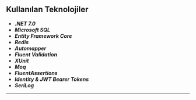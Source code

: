 ## Kullanılan Teknolojiler
 * ***.NET 7.0***
 * ***Microsoft SQL***
 * ***Entity Framework Core***
 * ***Redis***
 * ***Automapper***
 * ***Fluent Validation***
 * ***XUnit***
 * ***Moq***
 * ***FluentAssertions***
 * ***Identity & JWT Bearer Tokens***
 * ***SeriLog***
 * ******
